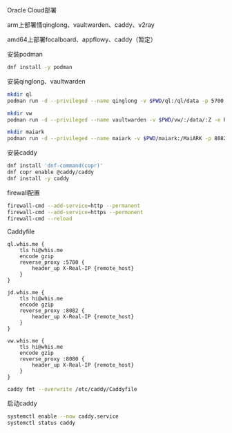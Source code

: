 Oracle Cloud部署

arm上部署情qinglong、vaultwarden、caddy、v2ray

amd64上部署focalboard、appflowy、caddy（暂定）



安装podman

```sh
dnf install -y podman
```



安装qinglong、vaultwarden

```sh
mkdir ql
podman run -d --privileged --name qinglong -v $PWD/ql:/ql/data -p 5700:5700 --restart always docker.io/whyour/qinglong:latest
```

```sh
mkdir vw
podman run -d --privileged --name vaultwarden -v $PWD/vw/:/data/:Z -e ROCKET_PORT=8080 -p 8080:8080 --restart always docker.io/vaultwarden/server:latest
```

```sh
mkdir maiark
podman run -d --privileged --name maiark -v $PWD/maiark:/MaiARK -p 8082:8082 --restart always docker.io/kissyouhunter/maiark:latest
```



安装caddy

```sh
dnf install 'dnf-command(copr)'
dnf copr enable @caddy/caddy
dnf install -y caddy
```

firewall配置

```sh
firewall-cmd --add-service=http --permanent
firewall-cmd --add-service=https --permanent
firewall-cmd --reload
```

Caddyfile

```
ql.whis.me {
	tls hi@whis.me
	encode gzip
	reverse_proxy :5700 {
		header_up X-Real-IP {remote_host}
	}
}

jd.whis.me {
	tls hi@whis.me
	encode gzip
	reverse_proxy :8082 {
		header_up X-Real-IP {remote_host}
	}
}

vw.whis.me {
	tls hi@whis.me
	encode gzip
	reverse_proxy :8080 {
		header_up X-Real-IP {remote_host}
	}
}
```

```sh
caddy fmt --overwrite /etc/caddy/Caddyfile
```

启动caddy

```sh
systemctl enable --now caddy.service
systemctl status caddy
```
